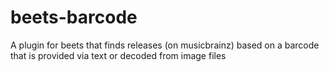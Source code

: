# beets-barcode
 A plugin for beets that finds releases (on musicbrainz) based on a barcode that is provided via text or decoded from image files
